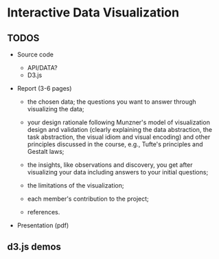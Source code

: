 # Interactive Data Visualization


## TODOS

- Source code
  - API/DATA?
  - D3.js
- Report (3-6 pages)
  - the chosen data; the questions you want to answer through visualizing the data;

  - your design rationale following Munzner's model of visualization design and validation (clearly explaining the data abstraction, the task abstraction, the visual idiom and visual encoding) and other principles discussed in the course, e.g., Tufte's principles and Gestalt laws;
  - the insights, like observations and discovery, you get after visualizing your data including answers to your initial questions;
  - the limitations of the visualization;
  - each member's contribution to the project;
  - references.
  
- Presentation (pdf)


## d3.js demos


<meta charset="utf-8">
<style>

.area {
  fill: steelblue;
  clip-path: url(#clip);
}

</style>
<svg width="660" height="500"></svg>
<script src="https://d3js.org/d3.v4.min.js"></script>
<script>

var svg = d3.select("svg"),
    margin = {top: 20, right: 20, bottom: 30, left: 40},
    width = +svg.attr("width") - margin.left - margin.right,
    height = +svg.attr("height") - margin.top - margin.bottom;

var parseDate = d3.timeParse("%b %Y");

var x = d3.scaleTime().range([0, width]),
    y = d3.scaleLinear().range([height, 0]);

var xAxis = d3.axisBottom(x),
    yAxis = d3.axisLeft(y);

var zoom = d3.zoom()
    .scaleExtent([1, 32])
    .translateExtent([[0, 0], [width, height]])
    .extent([[0, 0], [width, height]])
    .on("zoom", zoomed);

var area = d3.area()
    .curve(d3.curveMonotoneX)
    .x(function(d) { return x(d.date); })
    .y0(height)
    .y1(function(d) { return y(d.price); });

svg.append("defs").append("clipPath")
    .attr("id", "clip")
  .append("rect")
    .attr("width", width)
    .attr("height", height);

var g = svg.append("g")
    .attr("transform", "translate(" + margin.left + "," + margin.top + ")");

d3.csv("sp500.csv", type, function(error, data) {
  if (error) throw error;

  x.domain(d3.extent(data, function(d) { return d.date; }));
  y.domain([0, d3.max(data, function(d) { return d.price; })]);

  g.append("path")
      .datum(data)
      .attr("class", "area")
      .attr("d", area);

  g.append("g")
      .attr("class", "axis axis--x")
      .attr("transform", "translate(0," + height + ")")
      .call(xAxis);

  g.append("g")
      .attr("class", "axis axis--y")
      .call(yAxis);

  var d0 = new Date(2003, 0, 1),
      d1 = new Date(2004, 0, 1);

  // Gratuitous intro zoom!
  svg.call(zoom).transition()
      .duration(1500)
      .call(zoom.transform, d3.zoomIdentity
          .scale(width / (x(d1) - x(d0)))
          .translate(-x(d0), 0));
});

function zoomed() {
  var t = d3.event.transform, xt = t.rescaleX(x);
  g.select(".area").attr("d", area.x(function(d) { return xt(d.date); }));
  g.select(".axis--x").call(xAxis.scale(xt));
}

function type(d) {
  d.date = parseDate(d.date);
  d.price = +d.price;
  return d;
}

</script>





